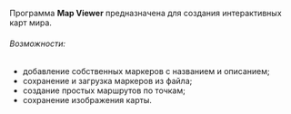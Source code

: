 Программа **Map Viewer** предназначена для создания интерактивных карт мира.
###### Возможности:
- добавление собственных маркеров с названием и описанием;
- сохранение и загрузка маркеров из файла;
- создание простых маршрутов по точкам;
- сохранение изображения карты.
